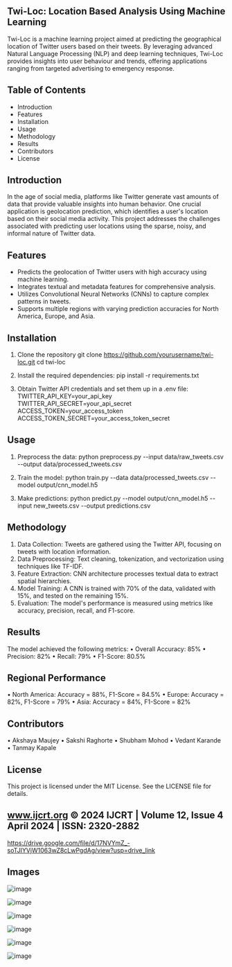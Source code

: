 ## Twi-Loc: Location Based Analysis Using Machine Learning

Twi-Loc is a machine learning project aimed at predicting the geographical location of Twitter users based on their tweets. By leveraging advanced Natural Language Processing (NLP) and deep learning techniques, Twi-Loc provides insights into user behaviour and trends, offering applications ranging from targeted advertising to emergency response.

## Table of Contents
- Introduction
- Features
- Installation
- Usage
- Methodology
- Results
- Contributors
- License

## Introduction
In the age of social media, platforms like Twitter generate vast amounts of data that provide valuable insights into human behavior. One crucial application is geolocation prediction, which identifies a user's location based on their social media activity. This project addresses the challenges associated with predicting user locations using the sparse, noisy, and informal nature of Twitter data.

## Features
- Predicts the geolocation of Twitter users with high accuracy using machine learning.
- Integrates textual and metadata features for comprehensive analysis.
- Utilizes Convolutional Neural Networks (CNNs) to capture complex patterns in tweets.
- Supports multiple regions with varying prediction accuracies for North America, Europe, and Asia.

## Installation
1.  Clone the repository
    git clone https://github.com/yourusername/twi-loc.git
    cd twi-loc

2.	Install the required dependencies:
    pip install -r requirements.txt

3.	Obtain Twitter API credentials and set them up in a .env file:
    TWITTER_API_KEY=your_api_key
    TWITTER_API_SECRET=your_api_secret
    ACCESS_TOKEN=your_access_token
    ACCESS_TOKEN_SECRET=your_access_token_secret

## Usage
1.	Preprocess the data:
    python preprocess.py --input data/raw_tweets.csv --output data/processed_tweets.csv

2.	Train the model:
    python train.py --data data/processed_tweets.csv --model output/cnn_model.h5

3.	Make predictions:
    python predict.py --model output/cnn_model.h5 --input new_tweets.csv --output predictions.csv

## Methodology
1.	Data Collection: Tweets are gathered using the Twitter API, focusing on tweets with location information.
2.	Data Preprocessing: Text cleaning, tokenization, and vectorization using techniques like TF-IDF.
3.	Feature Extraction: CNN architecture processes textual data to extract spatial hierarchies.
4.	Model Training: A CNN is trained with 70% of the data, validated with 15%, and tested on the remaining 15%.
5.	Evaluation: The model's performance is measured using metrics like accuracy, precision, recall, and F1-score.
   
## Results
The model achieved the following metrics:
•	Overall Accuracy: 85%
•	Precision: 82%
•	Recall: 79%
•	F1-Score: 80.5%

## Regional Performance
•	North America: Accuracy = 88%, F1-Score = 84.5%
•	Europe: Accuracy = 82%, F1-Score = 79%
•	Asia: Accuracy = 84%, F1-Score = 82%

## Contributors
•	Akshaya Maujey
•	Sakshi Raghorte
•	Shubham Mohod
•	Vedant Karande
•	Tanmay Kapale

## License
This project is licensed under the MIT License. See the LICENSE file for details.

## www.ijcrt.org  © 2024 IJCRT | Volume 12, Issue 4 April 2024 | ISSN: 2320-2882 
   https://drive.google.com/file/d/17NVYmZ_-soTJIYVjW1063wZ8cLwPgdAg/view?usp=drive_link
                   
## Images 

![image](https://github.com/user-attachments/assets/214440bd-d619-420d-a69f-f9ad6830707c)

![image](https://github.com/user-attachments/assets/51b52971-a4e4-4fd7-a81c-fbbfe656d763)

![image](https://github.com/user-attachments/assets/709a745c-6051-4b73-8f83-fa5572813894)

![image](https://github.com/user-attachments/assets/a403e741-7b93-40a0-90e7-f6c41f8fc90b)

![image](https://github.com/user-attachments/assets/6a0a1d74-8e75-43cc-b69d-e5cd006bb9a5)

![image](https://github.com/user-attachments/assets/e66aacee-4397-42fb-b976-ee5e04381e88)








